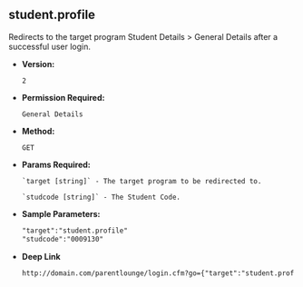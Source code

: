 **student.profile**
----
  Redirects to the target program Student Details > General Details after a successful user login.

* **Version:**

  	`2`

* **Permission Required:**

  	`General Details`

* **Method:**

  	`GET`
  
*  **Params Required:**

	   `target [string]` - The target program to be redirected to.

	   `studcode [string]` - The Student Code.
    
* **Sample Parameters:**

	```HTML
	"target":"student.profile"
	"studcode":"0009130"
	```

* **Deep Link**

	```HTML
	http://domain.com/parentlounge/login.cfm?go={"target":"student.profile","studcode":"0009130","prod_menu":"Y"}
	```